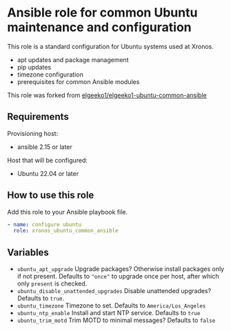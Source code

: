 # Ansible role for common Ubuntu maintenance and configuration

This role is a standard configuration for Ubuntu systems used at Xronos.

- apt updates and package management
- pip updates
- timezone configuration
- prerequisites for common Ansible modules

This role was forked from [elgeeko1/elgeeko1-ubuntu-common-ansible](https://github.com/elgeeko1/elgeeko1-ubuntu-common-ansible)

## Requirements

Provisioning host:

- ansible 2.15 or later

Host that will be configured:

- Ubuntu 22.04 or later

## How to use this role

Add this role to your Ansible playbook file.

```yaml
- name: configure ubuntu
  role: xronos_ubuntu_common_ansible
```

## Variables

- `ubuntu_apt_upgrade` Upgrade packages? Otherwise install packages only if not present. Defaults to `"once"` to upgrade once per host, after which only `present` is checked.
- `ubuntu_disable_unattended_upgrades` Disable unattended upgrades? Defaults to `true`.
- `ubuntu_timezone` Timezone to set. Defaults to `America/Los_Angeles`
- `ubuntu_ntp_enable` Install and start NTP service. Defaults to `true`
- `ubuntu_trim_motd` Trim MOTD to minimal messages? Defaults to `false`
